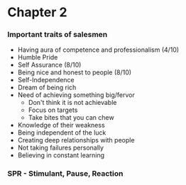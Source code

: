 # Chapter 2

### Important traits of salesmen
- Having aura of competence and professionalism (4/10)
- Humble Pride
- Self Assurance (8/10)
- Being nice and honest to people (8/10)
- Self-Independence
- Dream of being rich 
- Need of achieving something big/fervor
	- Don't think it is not achievable
	- Focus on targets
	- Take bites that you can chew
- Knowledge of their weakness
- Being independent of the luck
- Creating deep relationships with people
- Not taking failures personally
- Believing in constant learning

### SPR - Stimulant, Pause, Reaction